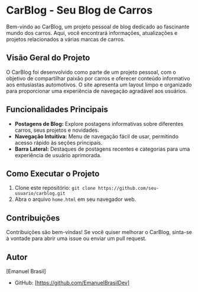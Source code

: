 # CarBlog - Seu Blog de Carros

Bem-vindo ao CarBlog, um projeto pessoal de blog dedicado ao fascinante mundo dos carros. Aqui, você encontrará informações, atualizações e projetos relacionados a várias marcas de carros.

## Visão Geral do Projeto

O CarBlog foi desenvolvido como parte de um projeto pessoal, com o objetivo de compartilhar paixão por carros e oferecer conteúdo informativo aos entusiastas automotivos. O site apresenta um layout limpo e organizado para proporcionar uma experiência de navegação agradável aos usuários.

## Funcionalidades Principais

- **Postagens de Blog:** Explore postagens informativas sobre diferentes carros, seus projetos e novidades.
- **Navegação Intuitiva:** Menu de navegação fácil de usar, permitindo acesso rápido às seções principais.
- **Barra Lateral:** Destaques de postagens recentes e categorias para uma experiência de usuário aprimorada.

## Como Executar o Projeto

1. Clone este repositório: `git clone https://github.com/seu-usuario/carblog.git`
2. Abra o arquivo `home.html` em seu navegador web.

## Contribuições

Contribuições são bem-vindas! Se você quiser melhorar o CarBlog, sinta-se à vontade para abrir uma issue ou enviar um pull request.

## Autor

[Emanuel Brasil]
- GitHub: [https://github.com/EmanuelBrasilDev]
